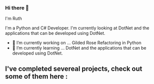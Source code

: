 ### Hi there 👋

I'm Ruth

I'm a Python and C# Developer. I'm currently looking at DotNet and the applications that can be developed using DotNet. 

- 🔭 I’m currently working on ... Gilded Rose Refactoring in Python
- 🌱 I’m currently learning ...  DotNet and the applications that can be developed using DotNet. 

I've completed severeal projects, check out some of them here :
- 
